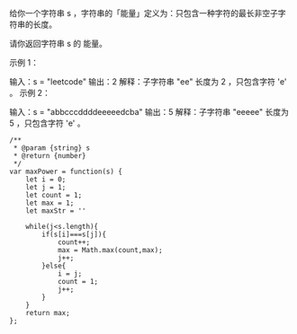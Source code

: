 给你一个字符串 s ，字符串的「能量」定义为：只包含一种字符的最长非空子字符串的长度。

请你返回字符串 s 的 能量。

示例 1：

输入：s = "leetcode"
输出：2
解释：子字符串 "ee" 长度为 2 ，只包含字符 'e' 。
示例 2：

输入：s = "abbcccddddeeeeedcba"
输出：5
解释：子字符串 "eeeee" 长度为 5 ，只包含字符 'e' 。

```
/**
 * @param {string} s
 * @return {number}
 */
var maxPower = function(s) {
    let i = 0;
    let j = 1;
    let count = 1;
    let max = 1;
    let maxStr = ''

    while(j<s.length){
        if(s[i]===s[j]){
            count++;
            max = Math.max(count,max);
            j++;
        }else{
            i = j;
            count = 1;
            j++;
        }
    }
    return max;
};
```
